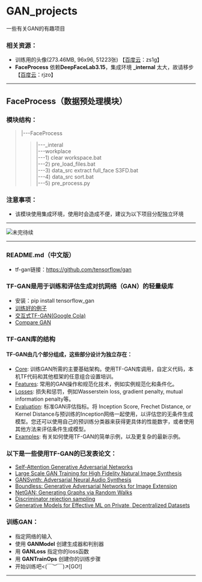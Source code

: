 # GAN_projects
一些有关GAN的有趣项目  
### 相关资源：
  * 训练用的头像(273.46MB, 96x96, 51223张) 【[百度云](https://pan.baidu.com/s/1lcmXRihOPh8F55l294T45w)：zs1g】
  * **FaceProcess** 依赖**DeepFaceLab3.15**，集成环境 **_internal** 太大，故请移步【[百度云](https://pan.baidu.com/s/1fdj5kAPsvgSqQR9GL1GOBQ)：rjzo】


-------------------
## FaceProcess（数据预处理模块）
### 模块结构：
  > |---FaceProcess
  >> |---_interal  
  >> |---workplace  
  >> |---1) clear workspace.bat  
  >> |---2) pre_load_files.bat  
  >> |---3) data_src extract full_face S3FD.bat  
  >> |---4) data_src sort.bat  
  >> |---5) pre_process.py  
### 注意事项：
  * 该模块使用集成环境，使用时会造成不便，建议为以下项目分配独立环境
  

---

![未完待续](https://cdn.jsdelivr.net/gh/Sknp1006/cdn@master/img/anime/tobecontinued.jpg)

---
  
### README.md（中文版）  
  * tf-gan链接：https://github.com/tensorflow/gan

### TF-GAN是用于训练和评估生成对抗网络（GAN）的轻量级库
  * 安装：pip install tensorflow_gan  
  * [训练好的例子](https://github.com/tensorflow/gan/tree/master/tensorflow_gan/examples/)  
  * [交互式TF-GAN(Google Cola)](https://github.com/tensorflow/gan/blob/master/tensorflow_gan/examples/colab_notebooks/tfgan_tutorial.ipynb)  
  * [Compare GAN](https://github.com/google/compare_gan)
### TF-GAN库的结构  
#### TF-GAN由几个部分组成，这些部分设计为独立存在：
  * [Core](https://github.com/tensorflow/gan/tree/master/tensorflow_gan/python/train.py): 训练GAN所需的主要基础架构。使用TF-GAN库调用，自定义代码，本机TF代码和其他框架的任意组合设置培训。  
  * [Features](https://github.com/tensorflow/gan/tree/master/tensorflow_gan/python/features/): 常用的GAN操作和规范化技术，例如实例规范化和条件化。  
  * [Losses](https://github.com/tensorflow/gan/tree/master/tensorflow_gan/python/losses/): 损失和惩罚，例如Wasserstein loss, gradient penalty, mutual information penalty等。  
  * [Evaluation](https://github.com/tensorflow/gan/tree/master/tensorflow_gan/python/eval/): 标准GAN评估指标。将 Inception Score, Frechet Distance, or Kernel Distance与预训练的Inception网络一起使用，以评估您的无条件生成模型。您还可以使用自己的预训练分类器来获得更具体的性能数字，或者使用其他方法来评估条件生成模型。
  * [Examples](https://github.com/tensorflow/gan/tree/master/tensorflow_gan/): 有关如何使用TF-GAN的简单示例，以及更复杂的最新示例。
### 以下是一些使用TF-GAN的已发表论文：
  * [Self-Attention Generative Adversarial Networks](https://arxiv.org/abs/1805.08318)
  * [Large Scale GAN Training for High Fidelity Natural Image Synthesis](https://arxiv.org/abs/1809.11096)
  * [GANSynth: Adversarial Neural Audio Synthesis](https://arxiv.org/abs/1902.08710)
  * [Boundless: Generative Adversarial Networks for Image Extension](http://arxiv.org/abs/1908.07007)
  * [NetGAN: Generating Graphs via Random Walks](https://arxiv.org/abs/1803.00816)
  * [Discriminator rejection sampling](https://arxiv.org/abs/1810.06758)
  * [Generative Models for Effective ML on Private, Decentralized Datasets](https://arxiv.org/pdf/1911.06679.pdf)
### 训练GAN：
  * 指定网络的输入
  * 使用 **GANModel** 创建生成器和判别器
  * 用 **GANLoss** 指定你的loss函数
  * 用 **GANTrainOps** 创建你的训练步骤
  * 开始训练吧<(￣︶￣)↗\[GO!]

---

